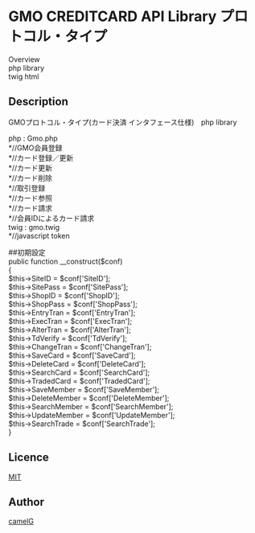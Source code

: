 # GMO CREDITCARD API Library プロトコル・タイプ  

Overview  
php library  
twig html  

## Description  
GMOプロトコル・タイプ(カード決済 インタフェース仕様)　php library  
  
php : Gmo.php  
    *//GMO会員登録  
    *//カード登録／更新  
    *//カード更新  
    *//カード削除  
    *//取引登録  
    *//カード参照  
    *//カード請求  
    *//会員IDによるカード請求  
twig : gmo.twig  
    *//javascript token  
  
##初期設定  
    public function __construct($conf)  
    {  
        $this->SiteID        =  $conf['SiteID'];  
        $this->SitePass      =  $conf['SitePass'];  
        $this->ShopID        =  $conf['ShopID'];  
        $this->ShopPass      =  $conf['ShopPass'];  
        $this->EntryTran     =  $conf['EntryTran'];  
        $this->ExecTran      =  $conf['ExecTran'];  
        $this->AlterTran     =  $conf['AlterTran'];  
        $this->TdVerify      =  $conf['TdVerify'];  
        $this->ChangeTran    =  $conf['ChangeTran'];  
        $this->SaveCard      =  $conf['SaveCard'];  
        $this->DeleteCard    =  $conf['DeleteCard'];  
        $this->SearchCard    =  $conf['SearchCard'];  
        $this->TradedCard    =  $conf['TradedCard'];  
        $this->SaveMember    =  $conf['SaveMember'];  
        $this->DeleteMember  =  $conf['DeleteMember'];  
        $this->SearchMember  =  $conf['SearchMember'];  
        $this->UpdateMember  =  $conf['UpdateMember'];  
        $this->SearchTrade   =  $conf['SearchTrade'];  
    }  
## Licence  
[MIT](https://github.com/tcnksm/tool/blob/master/LICENCE)  
  
## Author  
[camelG](https://github.com/camelG)  